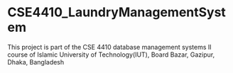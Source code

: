# CSE4410_LaundryManagementSystem
This project is part of the CSE 4410 database management systems II course of Islamic University of Technology(IUT), Board Bazar, Gazipur, Dhaka, Bangladesh

